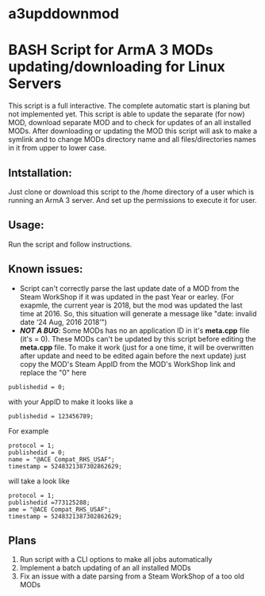 # a3upddownmod
# BASH Script for ArmA 3 MODs updating/downloading for Linux Servers 

This script is a full interactive. The complete automatic start is planing but not implemented yet.
This script is able to update the separate (for now) MOD, download separate MOD and to check for updates of an all installed MODs.
After downloading or updating the MOD this script will ask to make a symlink and to change MODs directory name and all files/directories names in it from upper to lower case.

## Intstallation: 
Just clone or download this script to the /home directory of a user which is running an ArmA 3 server. And set up the permissions to execute it for user.
## Usage: 
Run the script and follow instructions.
## Known issues:
- Script can't correctly parse the last update date of a MOD from the Steam WorkShop if it was updated in the past Year or earley. (For exapmle, the current year is 2018, but the mod was updated the last time at 2016. So, this situation will generate a message like "date: invalid date ‘24 Aug, 2016 2018’")
- _**NOT A BUG**_: Some MODs has no an application ID in it's **meta.cpp** file (it's = 0). These MODs can't be updated by this script before editing the **meta.cpp** file. To make it work (just for a one time, it will be overwritten after update and need to be edited again before the next update) just copy the MOD's Steam AppID from the MOD's WorkShop link and replace the "0" here
```
publishedid = 0;
```
with your AppID to make it looks like a
```
publishedid = 123456789;
```
For example
```
protocol = 1;
publishedid = 0;
name = "@ACE Compat_RHS_USAF";
timestamp = 5248321387302862629;
```
will take a look like
```
protocol = 1;
publishedid =773125288;
ame = "@ACE Compat_RHS_USAF";
timestamp = 5248321387302862629;
```

## Plans
1. Run script with a CLI options to make all jobs automatically
2. Implement a batch updating of an all installed MODs
3. Fix an issue with a date parsing from a Steam WorkShop of a too old MODs
